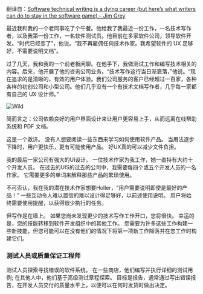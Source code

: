 翻译自：[Software technical writing is a dying career (but here’s what writers can do to stay in the software game) – Jim Grey](https://dev.jimgrey.net/2015/06/16/software-technical-writing-dying/)



最近我和我的一个老同事吃了个午餐。他给我了我最近一份工作，一名技术写作者，以及我第一份工作，一名软件测试员。他目前在多家软件公司，领导软件开发。“时代已经变了”，他说。“我不再雇佣任何技术作家。我希望软件的 UX 足够好，不需要说明文档”。



过了几天，我和我的一个前老板闲聊。在他手下，我做测试工作和编写技术相关的内容。后来，他开展了他的咨询公司业务。“技术写作这行当日渐衰落，”他说。“现在追求的是清晰的，有效的用户体验。我们公司服务的客户已经超过一百家，各种各样的初创公司和小型公司。他们几乎没有一个有技术文档写作者，几乎每一家都有自己的 UX 设计师。”



![Wild](https://c2.staticflickr.com/8/7276/7472703650_796ed5f7a8_z.jpg)



简而言之：公司依赖良好的用户界面设计来让用户更容易上手，从而远离在线帮助系统和 PDF 文档。



这是一个救济。 没有人想要阅读一些东西来学习如何使用软件产品。 当用法逐步下降时，用户更快乐，更有可能使用产品。 好UX真的可以减少文件负担。



我的最后一家公司有强大的UI设计。 一位技术作家为我工作，她一直持有大约十个开发人员。 在过去的UIS的过去的公司中，我需要每四个或五个开发人员的一名作家。 它需要更多的单词来解释那些产品的繁琐使用。



不可否认，我在我的潜在技术作家想要Holler，“用户需要说明即使是最好的产品！” 一些互动令人难以置信的难以设计得足够好，以前述使用说明。 用户将始终需要使用提醒，以获得很少执行的任务。

但写作是在墙上。 如果您尚未发现更少的技术写作工作开口，您将很快。 幸运的是，您的技能转移到软件开发组织中的其他工作。 您需要为许多这些工作构建一些新技能，但您可能可以在没有他们的情况下将第一项新工作降落并在您工作时构建它们。



### 测试人员或质量保证工程师

测试人员探索寻找错误的软件系统。 在一些商店，他们编写并执行详细的测试用例; 在其他人中，他们基于高级测试章程探索。 目标是报告，通常通过写出错误报告，在开发人员交付的质量水平上，以便可以在何时发货时做出决定。

